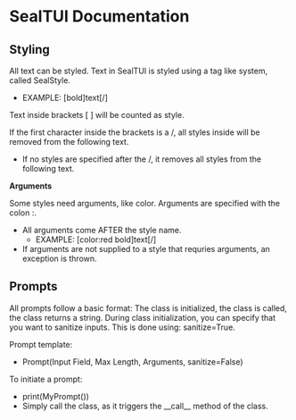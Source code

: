 # SealTUI Documentation

## Styling
All text can be styled. Text in SealTUI is styled using a tag like system, called SealStyle.
 - EXAMPLE: [bold]text[/]

Text inside brackets [ ] will be counted as style.

If the first character inside the brackets is a /, all styles inside will be removed from the following text.
 - If no styles are specified after the /, it removes all styles from the following text.


**Arguments**

Some styles need arguments, like color.
Arguments are specified with the colon :.
 - All arguments come AFTER the style name.
   - EXAMPLE: [color:red bold]text[/]
 - If arguments are not supplied to a style that requries arguments, an exception is thrown.

## Prompts
All prompts follow a basic format: The class is initialized, the class is called, the class returns a string.
During class initialization, you can specify that you want to sanitize inputs. This is done using: sanitize=True.

Prompt template:
 - Prompt(Input Field, Max Length, Arguments, sanitize=False)

To initiate a prompt:
 - print(MyPrompt())
 - Simply call the class, as it triggers the \_\_call\_\_ method of the class.
